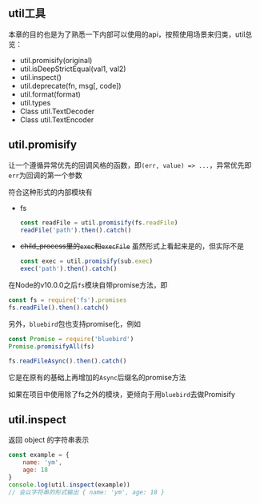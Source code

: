 ## util工具

本章的目的也是为了熟悉一下内部可以使用的api，按照使用场景来归类，util总览：

- util.promisify(original)
- util.isDeepStrictEqual(val1, val2)
- util.inspect()
- util.deprecate(fn, msg[, code])
- util.format(format)
- util.types
- Class util.TextDecoder
- Class util.TextEncoder

## util.promisify

让一个遵循异常优先的回调风格的函数，即`(err, value) => ...`，异常优先即`err`为回调的第一个参数

符合这种形式的内部模块有

- fs
    ```js
    const readFile = util.promisify(fs.readFile)
    readFile('path').then().catch()
    ```
- ~~child_process里的`exec`和`execFile`~~ 虽然形式上看起来是的，但实际不是
    ```js
    const exec = util.promisify(sub.exec)
    exec('path').then().catch()
    ```
在Node的v10.0.0之后`fs`模块自带promise方法，即

```js
const fs = require('fs').promises
fs.readFile().then().catch()
```

另外，`bluebird`包也支持promise化，例如

```js
const Promise = require('bluebird')
Promise.promisifyAll(fs)

fs.readFileAsync().then().catch()
```
它是在原有的基础上再增加的`Async`后缀名的promise方法

如果在项目中使用除了fs之外的模块，更倾向于用`bluebird`去做Promisify

## util.inspect

返回 object 的字符串表示

```js
const example = {
    name: 'ym',
    age: 18
}
console.log(util.inspect(example))
// 会以字符串的形式输出 { name: 'ym', age: 18 }
```
